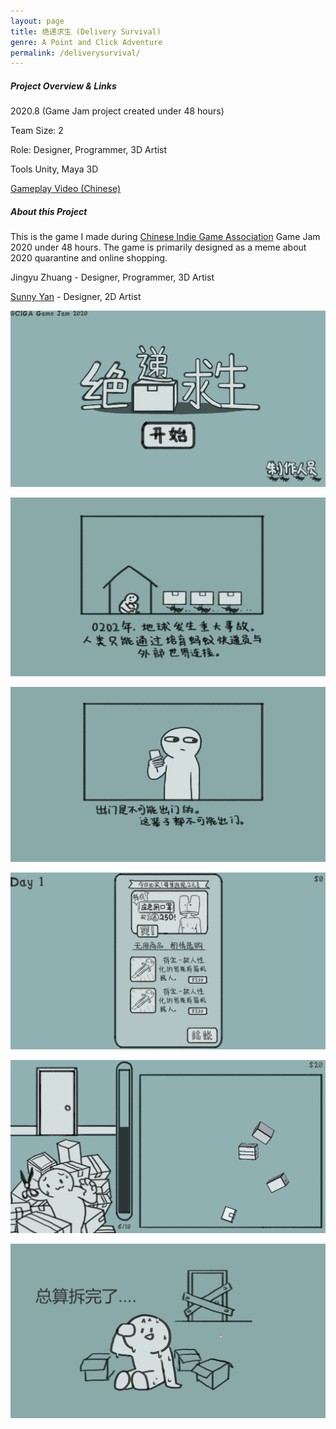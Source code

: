 ```yaml
---
layout: page
title: 绝递求生 (Delivery Survival)
genre: A Point and Click Adventure
permalink: /deliverysurvival/
---
```


##### Project Overview & Links

2020.8 (Game Jam project created under 48 hours)

Team Size: 2

Role: Designer, Programmer, 3D Artist

Tools Unity, Maya 3D

[Gameplay Video (Chinese)](https://www.bilibili.com/video/BV1fp4y1v7zh)

##### About this Project

This is the game I made during [Chinese Indie Game Association](https://www.ciga.me/) Game Jam 2020 under 48 hours. The game is primarily designed as a meme about 2020 quarantine and online shopping.

Jingyu Zhuang - Designer, Programmer, 3D Artist

[Sunny Yan](https://sunnyyan991.wixsite.com/gu0za) - Designer, 2D Artist


![](./img/JDQS7.png)

![](./img/JDQS2.png)

![](./img/JDQS3.png)

![](./img/JDQS4.png)

![](./img/JDQS5.png)

![](./img/JDQS6.png)
